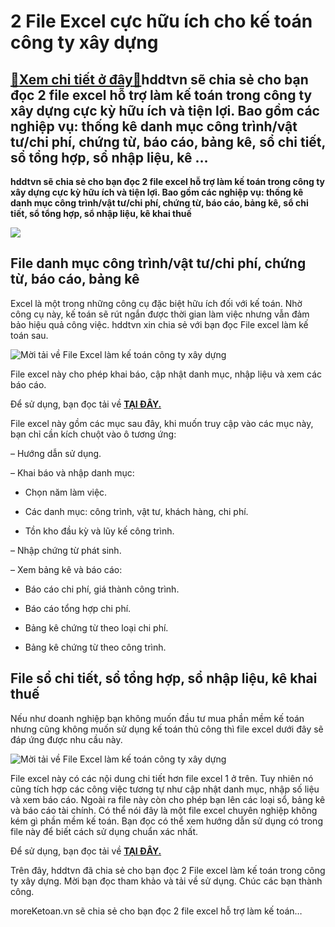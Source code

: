 2 File Excel cực hữu ích cho kế toán công ty xây dựng
=====================================================

[:gift:Xem chi tiết ở đây:gift:](https://hddtvn.com/2-file-excel-cuc-huu-ich-cho-ke-toan-cong-ty-xay-dung/)hddtvn sẽ chia sẻ cho bạn đọc 2 file excel hỗ trợ làm kế toán trong công ty xây dựng cực kỳ hữu ích và tiện lợi. Bao gồm các nghiệp vụ: thống kê danh mục công trình/vật tư/chi phí, chứng từ, báo cáo, bảng kê, sổ chi tiết, sổ tổng hợp, sổ nhập liệu, kê …
-------------------------------------------------------------------------------------------------------------------------------------------------------------------------------------------------------------------------------------------------------------

**hddtvn sẽ chia sẻ cho bạn đọc 2 file excel hỗ trợ làm kế toán trong công ty xây dựng cực kỳ hữu ích và tiện lợi. Bao gồm các nghiệp vụ: thống kê danh mục công trình/vật tư/chi phí, chứng từ, báo cáo, bảng kê, sổ chi tiết, sổ tổng hợp, sổ nhập liệu, kê khai thuế**


![](https://hddtvn.com/wp-content/uploads/2021/01/5021_1.jpg)


File danh mục công trình/vật tư/chi phí, chứng từ, báo cáo, bảng kê
-------------------------------------------------------------------


Excel là một trong những công cụ đặc biệt hữu ích đối với kế toán. Nhờ công cụ này, kế toán sẽ rút ngắn được thời gian làm việc nhưng vẫn đảm bảo hiệu quả công việc. hddtvn xin chia sẻ với bạn đọc File excel làm kế toán sau.


![Mời tải về File Excel làm kế toán công ty xây dựng](https://hddtvn.com/wp-content/uploads/2021/01/EWu18PQ.png "Mời tải về File Excel làm kế toán công ty xây dựng")


File excel này cho phép khai báo, cập nhật danh mục, nhập liệu và xem các báo cáo.


Để sử dụng, bạn đọc tải về [**TẠI ĐÂY.**](https://drive.google.com/file/d/1ZDMARTjVoJHoYijdbnKzUd8ECVHp-ZST/view?usp=sharing)


File excel này gồm các mục sau đây, khi muốn truy cập vào các mục này, bạn chỉ cần kích chuột vào ô tương ứng:


– Hướng dẫn sử dụng.


– Khai báo và nhập danh mục:




* Chọn năm làm việc.

* Các danh mục: công trình, vật tư, khách hàng, chi phí.

* Tồn kho đầu kỳ và lũy kế công trình.



– Nhập chứng từ phát sinh.


– Xem bảng kê và báo cáo:




* Báo cáo chi phí, giá thành công trình.

* Báo cáo tổng hợp chi phí.

* Bảng kê chứng từ theo loại chi phí.

* Bảng kê chứng từ theo công trình.



File sổ chi tiết, sổ tổng hợp, sổ nhập liệu, kê khai thuế
---------------------------------------------------------


Nếu như doanh nghiệp bạn không muốn đầu tư mua phần mềm kế toán nhưng cũng không muốn sử dụng kế toán thủ công thì file excel dưới đây sẽ đáp ứng được nhu cầu này.


![Mời tải về File Excel làm kế toán công ty xây dựng](https://hddtvn.com/wp-content/uploads/2021/01/ZPLZsBh.png "Mời tải về File Excel làm kế toán công ty xây dựng")


File excel này có các nội dung chi tiết hơn file excel 1 ở trên. Tuy nhiên nó cũng tích hợp các công việc tương tự như cập nhật danh mục, nhập số liệu và xem báo cáo. Ngoài ra file này còn cho phép bạn lên các loại sổ, bảng kê và báo cáo tài chính. Có thể nói đây là một file excel chuyên nghiệp không kém gì phần mềm kế toán. Bạn đọc có thể xem hướng dẫn sử dụng có trong file này để biết cách sử dụng chuẩn xác nhất.


Để sử dụng, bạn đọc tải về [**TẠI ĐÂY.**](https://drive.google.com/file/d/18i4as5GxY-dHEjlo4LATUzF0siiTSgTD/view?usp=sharing)


Trên đây, hddtvn đã chia sẻ cho bạn đọc 2 File excel làm kế toán trong công ty xây dựng. Mời bạn đọc tham khảo và tải về sử dụng. Chúc các bạn thành công.


moreKetoan.vn sẽ chia sẻ cho bạn đọc 2 file excel hỗ trợ làm kế toán…

